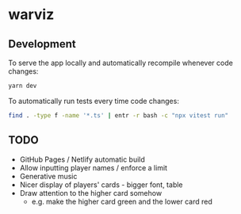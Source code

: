 # warviz

## Development

To serve the app locally and automatically recompile whenever code changes:

```bash
yarn dev
```

To automatically run tests every time code changes:

```bash
find . -type f -name '*.ts' | entr -r bash -c "npx vitest run"
```

## TODO

* GitHub Pages / Netlify automatic build
* Allow inputting player names / enforce a limit
* Generative music
* Nicer display of players' cards - bigger font, table
* Draw attention to the higher card somehow
  * e.g. make the higher card green and the lower card red
